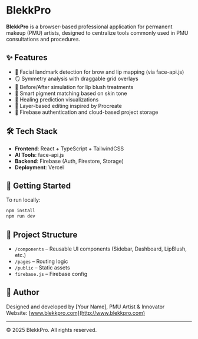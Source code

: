 # BlekkPro

**BlekkPro** is a browser-based professional application for permanent makeup (PMU) artists, designed to centralize tools commonly used in PMU consultations and procedures.

## ✨ Features

- 🎯 Facial landmark detection for brow and lip mapping (via face-api.js)
- 🪞 Symmetry analysis with draggable grid overlays
- 💋 Before/After simulation for lip blush treatments
- 🎨 Smart pigment matching based on skin tone
- 🧬 Healing prediction visualizations
- 🎨 Layer-based editing inspired by Procreate
- 🔐 Firebase authentication and cloud-based project storage

## 🛠️ Tech Stack

- **Frontend**: React + TypeScript + TailwindCSS
- **AI Tools**: face-api.js
- **Backend**: Firebase (Auth, Firestore, Storage)
- **Deployment**: Vercel

## 🚀 Getting Started

To run locally:

```bash
npm install
npm run dev
```

## 📁 Project Structure

- `/components` – Reusable UI components (Sidebar, Dashboard, LipBlush, etc.)
- `/pages` – Routing logic
- `/public` – Static assets
- `firebase.js` – Firebase config

## 👤 Author

Designed and developed by [Your Name], PMU Artist & Innovator  
Website: [www.blekkpro.com](http://www.blekkpro.com)

---

© 2025 BlekkPro. All rights reserved.